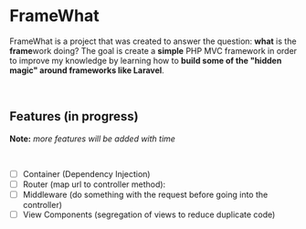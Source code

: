 # FrameWhat

FrameWhat is a project that was created to answer the question: **what** is the **frame**work doing?
The goal is create a **simple** PHP MVC framework in order to improve my knowledge by learning how to **build some of the "hidden magic" around frameworks like Laravel**.

<br>

## Features (in progress)

**Note:** *more features will be added with time*

<br>

- [ ] Container (Dependency Injection)
- [ ] Router (map url to controller method):
- [ ] Middleware (do something with the request before going into the controller)
- [ ] View Components (segregation of views to reduce duplicate code)
